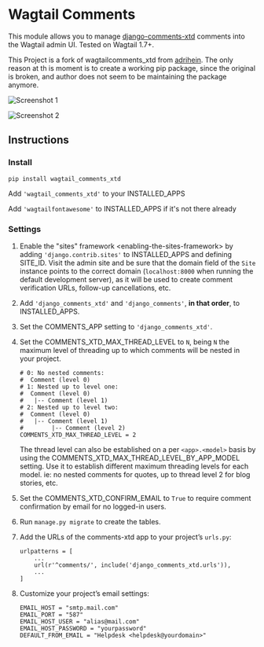 # Wagtail Comments

This module allows you to manage [django-comments-xtd](https://github.com/danirus/django-comments-xtd) comments into the Wagtail admin UI. Tested on Wagtail 1.7+.

This Project is a fork of wagtailcomments_xtd from [adrihein](https://github.com/adrihein/wagtailcomments_xtd). The only reason at th is moment is to create a
working pip package, since the original is broken, and author does not seem to be maintaining the package anymore.




![Screenshot 1](images/pages_list.png)


![Screenshot 2](images/comments_list.png)


## Instructions
### Install

`pip install wagtail_comments_xtd`

Add `'wagtail_comments_xtd'` to your INSTALLED_APPS

Add `'wagtailfontawesome'` to INSTALLED_APPS if it's not there already

### Settings

1.  Enable the "sites" framework &lt;enabling-the-sites-framework&gt; by adding `'django.contrib.sites'` to INSTALLED\_APPS and defining SITE\_ID. Visit the admin site and be sure that the domain field of the `Site` instance points to the correct domain (`localhost:8000` when running the default development server), as it will be used to create comment verification URLs, follow-up cancellations, etc.
2.  Add `'django_comments_xtd'` and `'django_comments'`, **in that order**, to INSTALLED\_APPS.
3.  Set the COMMENTS\_APP setting to `'django_comments_xtd'`.
4.  Set the COMMENTS\_XTD\_MAX\_THREAD\_LEVEL to `N`, being `N` the maximum level of threading up to which comments will be nested in your project.

    ``` sourceCode
    # 0: No nested comments:
    #  Comment (level 0)
    # 1: Nested up to level one:
    #  Comment (level 0)
    #   |-- Comment (level 1)
    # 2: Nested up to level two:
    #  Comment (level 0)
    #   |-- Comment (level 1)
    #        |-- Comment (level 2)
    COMMENTS_XTD_MAX_THREAD_LEVEL = 2
    ```

    The thread level can also be established on a per `<app>.<model>` basis by using the COMMENTS\_XTD\_MAX\_THREAD\_LEVEL\_BY\_APP\_MODEL setting. Use it to establish different maximum threading levels for each model. ie: no nested comments for quotes, up to thread level 2 for blog stories, etc.

5.  Set the COMMENTS\_XTD\_CONFIRM\_EMAIL to `True` to require comment confirmation by email for no logged-in users.
6.  Run `manage.py migrate` to create the tables.
7.  Add the URLs of the comments-xtd app to your project’s `urls.py`:

    ``` sourceCode
    urlpatterns = [
        ...
        url(r'^comments/', include('django_comments_xtd.urls')),
        ...
    ]
    ```

8.  Customize your project’s email settings:

    ``` sourceCode
    EMAIL_HOST = "smtp.mail.com"
    EMAIL_PORT = "587"
    EMAIL_HOST_USER = "alias@mail.com"
    EMAIL_HOST_PASSWORD = "yourpassword"
    DEFAULT_FROM_EMAIL = "Helpdesk <helpdesk@yourdomain>"